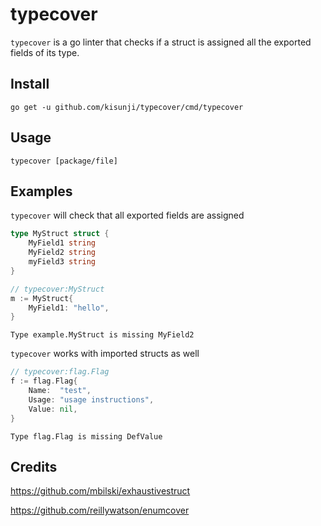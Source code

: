 # typecover

`typecover` is a go linter that checks if a struct is assigned all the exported fields of its type.

## Install
```
go get -u github.com/kisunji/typecover/cmd/typecover
```

## Usage
```
typecover [package/file]
```

## Examples
`typecover` will check that all exported fields are assigned
```go
type MyStruct struct {
	MyField1 string
	MyField2 string
	myField3 string
}

// typecover:MyStruct
m := MyStruct{ 
    MyField1: "hello",
}
```

```
Type example.MyStruct is missing MyField2
```


`typecover` works with imported structs as well
```go
// typecover:flag.Flag
f := flag.Flag{ 
    Name:  "test",
    Usage: "usage instructions",
    Value: nil,
}
```

```
Type flag.Flag is missing DefValue
```

## Credits

https://github.com/mbilski/exhaustivestruct

https://github.com/reillywatson/enumcover